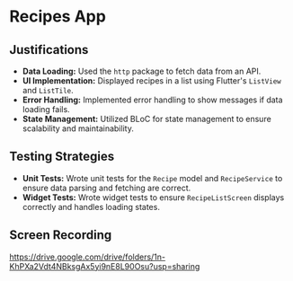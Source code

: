 # Recipes App

## Justifications
- **Data Loading:** Used the `http` package to fetch data from an API.
- **UI Implementation:** Displayed recipes in a list using Flutter's `ListView` and `ListTile`.
- **Error Handling:** Implemented error handling to show messages if data loading fails.
- **State Management:** Utilized BLoC for state management to ensure scalability and maintainability.

## Testing Strategies
- **Unit Tests:** Wrote unit tests for the `Recipe` model and `RecipeService` to ensure data parsing and fetching are correct.
- **Widget Tests:** Wrote widget tests to ensure `RecipeListScreen` displays correctly and handles loading states.

## Screen Recording
https://drive.google.com/drive/folders/1n-KhPXa2Vdt4NBksgAx5yi9nE8L90Osu?usp=sharing
